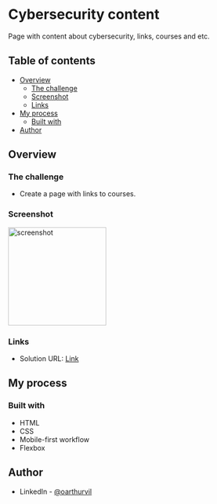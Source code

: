 # Cybersecurity content

Page with content about cybersecurity, links, courses and etc.

## Table of contents

- [Overview](#overview)
  - [The challenge](#the-challenge)
  - [Screenshot](#screenshot)
  - [Links](#links)
- [My process](#my-process)
  - [Built with](#built-with)  
- [Author](#author)

## Overview

### The challenge

- Create a page with links to courses.

### Screenshot

<img src="" alt="screenshot" style="width:200px;"/>



### Links

- Solution URL: [Link]()

## My process

### Built with

- HTML
- CSS
- Mobile-first workflow
- Flexbox



## Author

- LinkedIn - [@oarthurvil](www.linkedin.com/in/oarthurvil)


